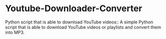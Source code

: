 # Youtube-Downloader-Converter
Python script that is able to download YouTube videos::
A simple Python script that is able to download YouTube videos or playlists and convert them into MP3.
